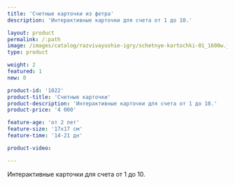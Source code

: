 ```yaml
---
title: 'Счетные карточки из фетра'
description: 'Интерактивные карточки для счета от 1 до 10.'

layout: product
permalink: /:path
image: /images/catalog/razvivayushie-igry/schetnye-kartochki-01_1600w.jpg
type: product

weight: 2
featured: 1
new: 0

product-id: '1022'
product-title: 'Счетные карточки'
product-description: 'Интерактивные карточки для счета от 1 до 10.'
product-price: '4 000'

feature-age: 'от 2 лет'
feature-size: '17х17 см'
feature-time: '14-21 дн'

product-video: 

---
```

Интерактивные карточки для счета от 1 до 10.